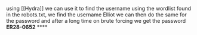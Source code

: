 using [[Hydra]] we can use it to find the username using the wordlist  found in the robots.txt, we find the username Elliot we can then do the same for the password and after a long time on brute forcing we get the password  **ER28-0652** ****